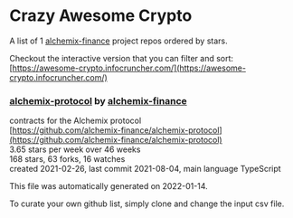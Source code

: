 # Crazy Awesome Crypto
A list of 1 [alchemix-finance](https://github.com/alchemix-finance) project repos ordered by stars.  

Checkout the interactive version that you can filter and sort: 
[https://awesome-crypto.infocruncher.com/](https://awesome-crypto.infocruncher.com/)  


### [alchemix-protocol](https://github.com/alchemix-finance/alchemix-protocol) by [alchemix-finance](https://github.com/alchemix-finance)  
contracts for the Alchemix protocol  
[https://github.com/alchemix-finance/alchemix-protocol](https://github.com/alchemix-finance/alchemix-protocol)  
3.65 stars per week over 46 weeks  
168 stars, 63 forks, 16 watches  
created 2021-02-26, last commit 2021-08-04, main language TypeScript  


This file was automatically generated on 2022-01-14.  

To curate your own github list, simply clone and change the input csv file.  